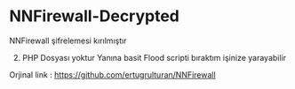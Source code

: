 # NNFirewall-Decrypted



NNFirewall şifrelemesi kırılmıştır

2. PHP Dosyası yoktur
Yanına basit Flood scripti bıraktım işinize yarayabilir 

Orjinal link : https://github.com/ertugrulturan/NNFirewall
